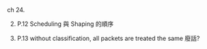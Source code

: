 ch 24.

2. P.12 Scheduling 與 Shaping 的順序

3. P.13 without classification, all packets are treated the same 廢話?